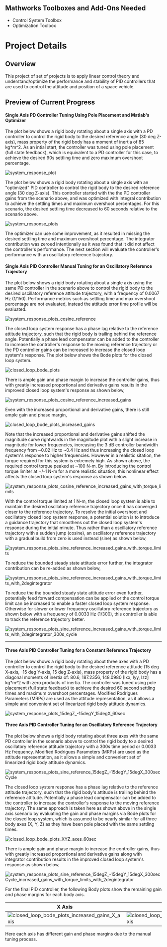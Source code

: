 ## Mathworks Toolboxes and Add-Ons Needed
* Control System Toolbox
* Optimization Toolbox

# Project Details

## Overview
This project of set of projects is to apply linear control theory and understand/optimize the performance and stability of PID controllers that are used to control the attitude and position of a space vehicle. 

## Preview of Current Progress

#### Single Axis PD Controller Tuning Using Pole Placement and Matlab's Optimizer
The plot below shows a rigid body rotating about a single axis with a PD controller to control the rigid body to the desired reference angle (30 deg Z-axis), mass property of the rigid body has a moment of inertia of 85 kg*m^2. As an intial start, the controller was tuned using pole placement (full state feedback), which is equivalent to a PD controller for this case, to achieve the desired 90s settling time and zero maximum overshoot percentage. 

![system_response_plot](https://github.com/user-attachments/assets/af1f06d1-a98a-4207-b360-4599ac1c3195)

The plot below shows a rigid body rotating about a single axis with an "optimized" PID controller to control the rigid body to the desired reference angle (30 deg Z-axis). This controller started with the the PD controller gains from the scenario above, and was optimized with integral contribution to achieve the settling times and maximum overshoot percentages. For this scenario, the desired settling time decreased to 60 seconds relative to the scenario above.

![system_response_plots](https://github.com/user-attachments/assets/80cb79d1-a9e3-4e09-8989-ed8139e35535)

The optimizer can use some improvement, as it resulted in missing the desired settling time and maximum overshoot percentage. The integrator contribution was zeroed intentionally as it was found that it did not affect the controller's performance. The next section will evaluate the controller's performance with an oscillatory reference trajectory.

#### Single Axis PID Controller Manual Tuning for an Oscillatory Reference Trajectory
The plot below shows a rigid body rotating about a single axis using the same PD controller in the scenario above to control the rigid body to the desired oscillatory reference attitude trajectory, with a frequency of 0.0067 Hz (1/150). Performance metrics such as settling time and max overshoot percentage are not evaluated, instead the attitude error time profile will be evaluated.

![system_response_plots_cosine_reference](https://github.com/user-attachments/assets/ff1fb3d4-88d4-46bb-ab57-1801bd0da617)

The closed loop system response has a phase lag relative to the reference attitude trajectory, such that the rigid body is trailing behind the reference angle. Potentially a phase lead compensator can be added to the controller to increase the controller's response to the moving reference trajectory or the PD controller gains can be increased to increase the closed loop system's response. The plot below shows the Bode plots for the closed loop system.

![closed_loop_bode_plots](https://github.com/user-attachments/assets/2441c4ad-8cda-4597-8ba3-ae38ac303c91)

There is ample gain and phase margin to increase the controller gains, thus with greatly increased proportional and derivative gains results in the improved closed loop system's response as shown below,

![system_response_plots_cosine_reference_increased_gains](https://github.com/user-attachments/assets/148640cc-135d-4a29-ac63-14add2392a8b)

Even with the increased proportional and derivative gains, there is still ample gain and phase margin,

![closed_loop_bode_plots_increased_gains](https://github.com/user-attachments/assets/f2221388-2b73-4db6-8337-7290ab72ae57)

Note that the increased proportional and derivative gains shifted the magnitude curve rightwards in the magnitude plot with a slight increase in magnitude for lower frequencies, increasing the 3 dB controller bandwidth frequency from ~0.02 Hz to ~0.4 Hz and thus increasing the closed loop system's response to higher frequencies. However in a realistic sitation, the torque required for this system is extremely high. As shown above, the required control torque peaked at ~100 N-m. By introducing the control torque limiter at +/-1 N-m for a more realistic situation, this nonlinear effect affects the closed loop system's response as shown below.

![system_response_plots_cosine_reference_increased_gains_with_torque_limits](https://github.com/user-attachments/assets/3d51f4da-5f20-4310-b8f8-34be41ae7915)

With the control torque limited at 1 N-m, the closed loop system is able to maintain the desired oscllatory reference trajectory once it has converged closer to the reference trajectory. To resolve the initial overshoot and oscillatory closed loop system response, a potential solution is to introduce a guidance trajectory that smoothens out the closed loop system's response during the initial minute. Thus rather than a oscillatory reference trajectory with a sudden jump (cosine), an oscillatory reference trajectory with a gradual build from zero is used instead (sine) as shown below,

![system_response_plots_sine_reference_increased_gains_with_torque_limits](https://github.com/user-attachments/assets/45e49e3b-c22d-4db4-93bc-1b65b61298b3)

To reduce the bounded steady state attitude error further, the integrator contribution can be re-added as shown below,

![system_response_plots_sine_reference_increased_gains_with_torque_limits_with_2degintegrator](https://github.com/user-attachments/assets/53e646ab-70b7-4969-80a1-2201b3279f58)

To reduce the the bounded steady state attitude error even further, potentially feed forward compensation can be applied or the control torque limit can be increased to enable a faster closed loop system response. Otherwise for slower or lower frequency oscillatory reference trajectory as shown below with a frequency of 0.0033 Hz (1/300), this controller is able to track the reference trajectory better.

![system_response_plots_sine_reference_increased_gains_with_torque_limits_with_2degintegrator_300s_cycle](https://github.com/user-attachments/assets/1763f1d4-2cb0-4470-aefb-9f71d76ba612)

---------------

#### Three Axis PID Controller Tuning for a Constant Reference Trajectory
The plot below shows a rigid body rotating about three axes with a PD controller to control the rigid body to the desired reference attitude (15 deg X-axis, -15 deg Y-axis, 15 deg Z-axis), mass property of the rigid body has a diagonal moments of inertia of: 80.6, 187.2356, 148.0980 [Ixx, Iyy, Izz] kg*m^2 with zero products of inertia. The controller was tuned using pole placement (full state feedback) to achieve the desired 60 second settling times and maximum overshoot percentages. Modified Rodrigues Parameters (MRPs) are used as the attitude representation, as it allows a simple and convenient set of linearized rigid body attitude dynamics.

![system_response_plots_15degZ_-15degY_15degX_60sec](https://github.com/user-attachments/assets/ea759bfd-a6a1-472f-b0a4-f56c884c7c9d)

#### Three Axis PID Controller Tuning for an Oscillatory Reference Trajectory
The plot below shows a rigid body rotating about three axes with the same PD controller in the scenario above to control the rigid body to a desired oscillatory reference attitude trajectory with a 300s time period or 0.0033 Hz frequency. Modified Rodrigues Parameters (MRPs) are used as the attitude representation, as it allows a simple and convenient set of linearized rigid body attitude dynamics.

![system_response_plots_sine_reference_15degZ_-15degY_15degX_300secCycle](https://github.com/user-attachments/assets/cba6f799-f6d0-4b7e-83f7-158aae3eb37a)

The closed loop system response has a phase lag relative to the reference attitude trajectory, such that the rigid body's attitude is trailing behind the reference attitude. Potentially a phase lead compensator can be added to the controller to increase the controller's response to the moving reference trajectory. The same approach is taken here as shown above in the single axis scenario by evaluating the gain and phase margins via Bode plots for the closed loop system, which is assumed to be nearly similar for all three body axes (X, Y, Z) as they have been pole placed with the same settling times.

![closed_loop_bode_plots_XYZ_axes_60sec](https://github.com/user-attachments/assets/5c315355-142c-43c6-9872-e2d9450e5403)

There is ample gain and phase margin to increase the controller gains, thus with greatly increased proportional and derivative gains along with integrator contribution results in the improved closed loop system's response as shown below,

![system_response_plots_sine_reference_15degZ_-15degY_15degX_300secCycle_increased_gains_with_torque_limits_with_2degintegrator](https://github.com/user-attachments/assets/edbd1ace-c212-4d8d-948a-a41e960e45dc)

For the final PID controller, the following Body plots show the remaining gain and phase margins for each body axis.

| X Axis  | Y Axis | Z Axis |
| ------------- | ------------- | ------------- |
| ![closed_loop_bode_plots_increased_gains_X_axis](https://github.com/user-attachments/assets/51e03862-6f28-492a-9899-7d7688f759b4)  | ![closed_loop_bode_plots_increased_gains_Y_axis](https://github.com/user-attachments/assets/0d1cc3ba-3b89-4f53-8fdc-ef0f4cb8dd44)  |   ![closed_loop_bode_plots_increased_gains_Z_axis](https://github.com/user-attachments/assets/e1efd7f4-d4d1-493f-ba3f-aaa7c0d660e0)  |

Here each axis has different gain and phase margins due to the manual tuning process. 
